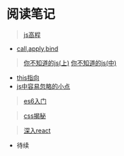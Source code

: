  #  阅读笔记 #

 > [js高程](https://github.com/LuoShengMen/StudyNotes/blob/master/readNotes/javascript%E9%AB%98%E7%BA%A7%E7%A8%8B%E5%BA%8F%E8%AE%BE%E8%AE%A1.md)
 
 * [call,apply,bind](https://github.com/LuoShengMen/StudyNotes/blob/master/readNotes/call%2Capply%2Cbing.md)

 >[你不知道的js(上)](https://github.com/LuoShengMen/StudyNotes/blob/master/readNotes/%E4%BD%A0%E4%B8%8D%E7%9F%A5%E9%81%93%E7%9A%84javascript.md)
 > [你不知道的js(中)]()
  * [this指向](https://github.com/LuoShengMen/StudyNotes/blob/master/readNotes/this%E6%8C%87%E5%90%91.md)
  * [js中容易忽略的小点]()
  
 > [es6入门]()
 
 > [css揭秘]()
 
 > [深入react]()

 - 待续
